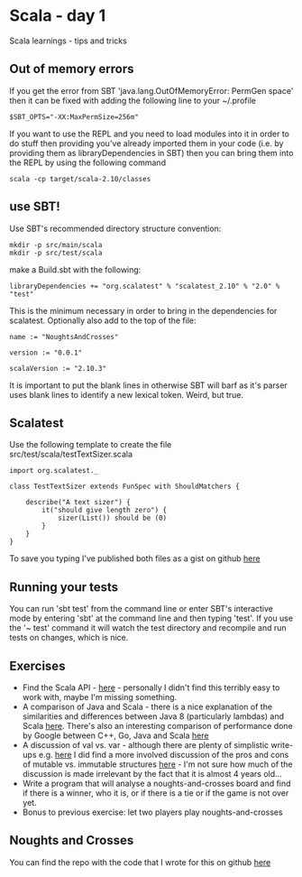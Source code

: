 # Scala - day 1
Scala learnings - tips and tricks

## Out of memory errors
If you get the error from SBT 'java.lang.OutOfMemoryError: PermGen space' then it can be fixed with adding the following line to your ~/.profile

	$SBT_OPTS="-XX:MaxPermSize=256m"

If you want to use the REPL and you need to load modules into it in order to do stuff then providing you've already imported them in your code (i.e. by providing them as libraryDependencies in SBT) then you can bring them into the REPL by using the following command

	scala -cp target/scala-2.10/classes

## use SBT!
Use SBT's recommended directory structure convention:

	mkdir -p src/main/scala
	mkdir -p src/test/scala

make a Build.sbt with the following:

	libraryDependencies += "org.scalatest" % "scalatest_2.10" % "2.0" % "test"

This is the minimum necessary in order to bring in the dependencies for scalatest. Optionally also add to the top of the file:

	name := "NoughtsAndCrosses"

	version := "0.0.1"
	
	scalaVersion := "2.10.3"

It is important to put the blank lines in otherwise SBT will barf as it's parser uses blank lines to identify a new lexical token. Weird, but true.

## Scalatest
Use the following template to create the file src/test/scala/testTextSizer.scala

	import org.scalatest._

	class TestTextSizer extends FunSpec with ShouldMatchers {

		describe("A text sizer") {
			it("should give length zero") {
	    		sizer(List()) should be (0)
			}
		}
	}

To save you typing I've published both files as a gist on github [here](http://j.mp/scala-day1)

## Running your tests
You can run 'sbt test' from the command line or enter SBT's interactive mode by entering 'sbt' at the command line and then typing 'test'. If you use the '~ test' command it will watch the test directory and recompile and run tests on changes, which is nice.

## Exercises

* Find the Scala API - [here](http://www.scala-lang.org/api/current/index.html#package) - personally I didn't find this terribly easy to work with, maybe I'm missing something.
* A comparison of Java and Scala - there is a nice explanation of the similarities and differences between Java 8 (particularly lambdas) and Scala [here](http://www.infoq.com/articles/java-8-vs-scala). There's also an interesting comparison of performance done by Google between C++, Go, Java and Scala [here](http://www.theregister.co.uk/2011/06/03/google_paper_on_cplusplus_java_scala_go/)
* A discussion of val vs. var - although there are plenty of simplistic write-ups e.g. [here](https://techvivek.wordpress.com/2009/09/13/scala-difference-between-var-and-val/) I did find a more involved discussion of the pros and cons of mutable vs. immutable structures [here](http://www.scala-lang.org/old/node/5367) - I'm not sure how much of the discussion is made irrelevant by the fact that it is almost 4 years old...
* Write a program that will analyse a noughts-and-crosses board and find if there is a winner, who it is, or if there is a tie or if the game is not over yet.
* Bonus to previous exercise: let two players play noughts-and-crosses

## Noughts and Crosses
You can find the repo with the code that I wrote for this on github [here]()
